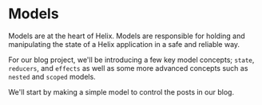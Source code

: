 # Models

Models are at the heart of Helix. Models are responsible for holding and manipulating the state of a Helix application in a safe and reliable way.

For our blog project, we'll be introducing a few key model concepts; `state`, `reducers`, and `effects` as well as some more advanced concepts such as `nested` and `scoped` models.

We'll start by making a simple model to control the posts in our blog.